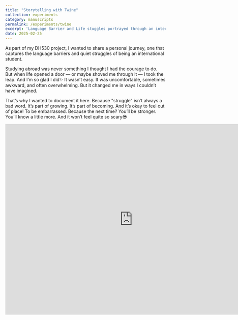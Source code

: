```yaml
---
title: "Storytelling with Twine"
collection: experiments
category: manuscripts
permalink: /experiments/twine
excerpt: 'Language Barrier and Life stuggles portrayed through an interactive fiction'
date: 2025-02-25
---
```


As part of my DH530 project, I wanted to share a personal journey, one that captures the language barriers and quiet struggles of being an international student.

Studying abroad was never something I thought I had the courage to do. But when life opened a door — or maybe shoved me through it — I took the leap. And I’m so glad I did✨
It wasn’t easy. It was uncomfortable, sometimes awkward, and often overwhelming. But it changed me in ways I couldn’t have imagined.

That’s why I wanted to document it here. Because "struggle" isn’t always a bad word. It’s part of growing. It’s part of becoming.
And it’s okay to feel out of place! To be embarrassed. Because the next time? You’ll be stronger. You’ll know a little more. And it won’t feel quite so scary😎

<iframe src="https://4thpapitch.github.io/twine-story-experiment/" width="800" height="600" style="border: none;"></iframe>
